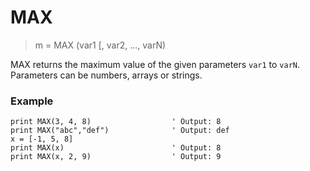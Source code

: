 # MAX

> m = MAX (var1 [, var2, ..., varN)

MAX returns the maximum value of the given parameters `var1` to `varN`. Parameters can be numbers, arrays or strings.

### Example

```
print MAX(3, 4, 8)                  ' Output: 8
print MAX("abc","def")              ' Output: def
x = [-1, 5, 8]
print MAX(x)                        ' Output: 8
print MAX(x, 2, 9)                  ' Output: 9
```

